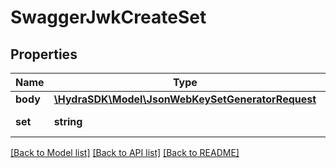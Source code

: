 # SwaggerJwkCreateSet

## Properties
Name | Type | Description | Notes
------------ | ------------- | ------------- | -------------
**body** | [**\HydraSDK\Model\JsonWebKeySetGeneratorRequest**](JsonWebKeySetGeneratorRequest.md) |  | [optional] 
**set** | **string** | The set in: path | 

[[Back to Model list]](../README.md#documentation-for-models) [[Back to API list]](../README.md#documentation-for-api-endpoints) [[Back to README]](../README.md)


